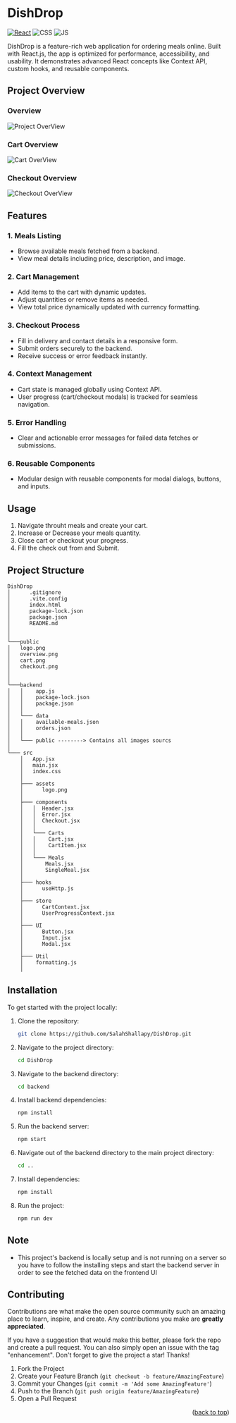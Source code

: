 # DishDrop

[![React](https://img.shields.io/badge/react-%2320232a.svg?style=for-the-badge&logo=react&logoColor=%2361DAFB)](https://react.dev/)
![CSS](https://img.shields.io/badge/CSS3-1572B6?style=for-the-badge&logo=css3&logoColor=white)
![JS](https://img.shields.io/badge/JavaScript-F7DF1E?style=for-the-badge&logo=javascript&logoColor=black)

DishDrop is a feature-rich web application for ordering meals online. Built with React.js, the app is optimized for performance, accessibility, and usability. It demonstrates advanced React concepts like Context API, custom hooks, and reusable components.

## Project Overview

### Overview

![Project OverView](./public/overview.png)

### Cart Overview

![Cart OverView](./public/cart.png)

### Checkout Overview

![Checkout OverView](./public/checkout.png)

## **Features**

### 1. Meals Listing

- Browse available meals fetched from a backend.
- View meal details including price, description, and image.

### 2. Cart Management

- Add items to the cart with dynamic updates.
- Adjust quantities or remove items as needed.
- View total price dynamically updated with currency formatting.

### 3. Checkout Process

- Fill in delivery and contact details in a responsive form.
- Submit orders securely to the backend.
- Receive success or error feedback instantly.

### 4. Context Management

- Cart state is managed globally using Context API.
- User progress (cart/checkout modals) is tracked for seamless navigation.

### 5. Error Handling

- Clear and actionable error messages for failed data fetches or submissions.

### 6. Reusable Components

- Modular design with reusable components for modal dialogs, buttons, and inputs.

## Usage

1. Navigate throuht meals and create your cart.
2. Increase or Decrease your meals quantity.
3. Close cart or checkout your progress.
4. Fill the check out from and Submit.

## Project Structure

```
DishDrop
│      .gitignore
│      .vite.config
│      index.html
│      package-lock.json
│      package.json
│      README.md
│
│
└───public
│   logo.png
│   overview.png
│   cart.png
│   checkout.png
│
│
└───backend
│   │    app.js
│   │    package-lock.json
│   │    package.json
│   │
│   └─── data
│   │    available-meals.json
│   │    orders.json
│   │
│   └─── public --------> Contains all images sourcs
│
└─── src
    │   App.jsx
    │   main.jsx
    │   index.css
    │
    ├─── assets
    │      logo.png
    │
    ├─── components
    │   │  Header.jsx
    │   │  Error.jsx
    │   │  Checkout.jsx
    │   │
    │   └─── Carts
    │   │    Cart.jsx
    │   │    CartItem.jsx
    │   │
    │   └─── Meals
    │       Meals.jsx
    │       SingleMeal.jsx
    │
    ├─── hooks
    │      useHttp.js
    │
    ├─── store
    │      CartContext.jsx
    │      UserProgressContext.jsx
    │
    ├─── UI
    │      Button.jsx
    │      Input.jsx
    │      Modal.jsx
    │
    ├─── Util
    │    formatting.js
    │
```

## Installation

To get started with the project locally:

1. Clone the repository:
   ```bash
   git clone https://github.com/SalahShallapy/DishDrop.git
   ```
2. Navigate to the project directory:
   ```bash
   cd DishDrop
   ```
3. Navigate to the backend directory:
   ```bash
   cd backend
   ```
4. Install backend dependencies:
   ```bash
   npm install
   ```
5. Run the backend server:
   ```bash
   npm start
   ```
6. Navigate out of the backend directory to the main project directory:
   ```bash
   cd ..
   ```
7. Install dependencies:
   ```bash
   npm install
   ```
8. Run the project:
   ```bash
   npm run dev
   ```

## Note

- This project's backend is locally setup and is not running on a server so you have to follow the installing steps and start the backend server in order to see the fetched data on the frontend UI

## Contributing

Contributions are what make the open source community such an amazing place to learn, inspire, and create. Any contributions you make are **greatly appreciated**.

If you have a suggestion that would make this better, please fork the repo and create a pull request. You can also simply open an issue with the tag "enhancement".
Don't forget to give the project a star! Thanks!

1.  Fork the Project
2.  Create your Feature Branch (`git checkout -b feature/AmazingFeature`)
3.  Commit your Changes (`git commit -m 'Add some AmazingFeature'`)
4.  Push to the Branch (`git push origin feature/AmazingFeature`)
5.  Open a Pull Request

   <p align="right">(<a href="#top">back to top</a>)</p>
